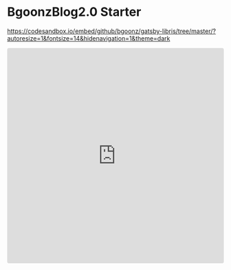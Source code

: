 # BgoonzBlog2.0 Starter

https://codesandbox.io/embed/github/bgoonz/gatsby-libris/tree/master/?autoresize=1&fontsize=14&hidenavigation=1&theme=dark




<iframe src="https://codesandbox.io/embed/github/bgoonz/gatsby-libris/tree/master/?autoresize=1&fontsize=14&hidenavigation=1&theme=dark"
     style="width:100%; height:500px; border:0; border-radius: 4px; overflow:hidden;"
     title="stackbit-libris-theme"
     allow="accelerometer; ambient-light-sensor; camera; encrypted-media; geolocation; gyroscope; hid; microphone; midi; payment; usb; vr; xr-spatial-tracking"
     sandbox="allow-forms allow-modals allow-popups allow-presentation allow-same-origin allow-scripts"
   ></iframe>
   
   
   
   
